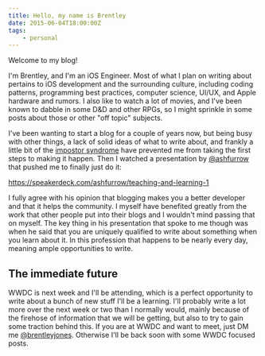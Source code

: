 ```yaml
---
title: Hello, my name is Brentley
date: 2015-06-04T18:00:00Z
tags:
    - personal
---
```


Welcome to my blog!
<!-- excerpt -->
I'm Brentley, and I'm an iOS Engineer. Most of what I plan on writing about pertains to iOS development and the surrounding culture, including coding patterns, programming best practices, computer science, UI/UX, and Apple hardware and rumors. I also like to watch a lot of movies, and I've been known to dabble in some D&D and other RPGs, so I might sprinkle in some posts about those or other "off topic" subjects.

I've been wanting to start a blog for a couple of years now, but being busy with other things, a lack of solid ideas of what to write about, and frankly a little bit of the [impostor syndrome](http://en.wikipedia.org/wiki/Impostor_syndrome) have prevented me from taking the first steps to making it happen. Then I watched a presentation by [@ashfurrow](https://twitter.com/ashfurrow) that pushed me to finally just do it:

<script async class="speakerdeck-embed" data-id="4471109de8c24a93a03fdbf549ad86eb" data-ratio="1.33333333333333" src="//speakerdeck.com/assets/embed.js"></script>
<noscript>https://speakerdeck.com/ashfurrow/teaching-and-learning-1</noscript>

I fully agree with his opinion that blogging makes you a better developer and that it helps the community. I myself have benefited greatly from the work that other people put into their blogs and I wouldn't mind passing that on myself. The key thing in his presentation that spoke to me though was when he said that you are uniquely qualified to write about something when you learn about it. In this profession that happens to be nearly every day, meaning ample opportunities to write.

## The immediate future

WWDC is next week and I'll be attending, which is a perfect opportunity to write about a bunch of new stuff I'll be a learning. I'll probably write a lot more over the next week or two than I normally would, mainly because of the firehose of information that we will be getting, but also to try to gain some traction behind this. If you are at WWDC and want to meet, just DM me [@brentleyjones](https://twitter.com/brentleyjones). Otherwise I'll be back soon with some WWDC focused posts.
